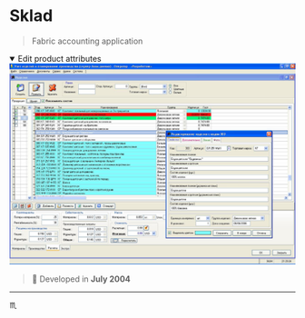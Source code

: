 # Sklad #

> Fabric accounting application

<details open>
  <summary>Edit product attributes</summary>
  <div align="center">
    <img max-width="720px" max-height="477px" src="assets/img/sklad-002-products-edit-001.png" />
  </div>
</details>

> :calendar: Developed in **July 2004**

---

:scorpius:

